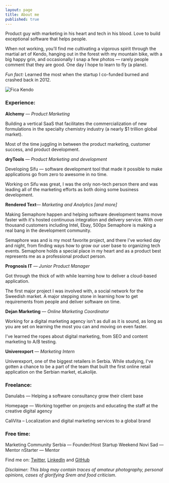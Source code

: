 ```yaml
---
layout: page
title: About me
published: true
---
```



Product guy with marketing in his heart and tech in his blood. Love to build exceptional software that helps people.

When not working, you’ll find me cultivating a vigorous spirit through the martial art of Kendo, hanging out in the forest with my mountain bike, with a big happy grin, and occasionally I snap a few photos — rarely people comment that they are good. One day I hope to learn to fly (a plane).

_Fun fact:_ Learned the most when the startup I co-funded burned and crashed back in 2012.

![Fica Kendo]({{site.baseurl}}/http://imgur.com/a/nTwsB)



### Experience:


**Alchemy** — _Product Marketing_

Building a vertical SaaS that facilitates the commercialization of new formulations in the specialty chemistry industry (a nearly $1 trillion global market). 

Most of the time juggling in between the product marketing, customer success, and product development. 

**dryTools** — _Product Marketing and development_

Developing Sifu — software development tool that made it possible to make applications go from zero to awesome in no time. 

Working on Sifu was great, I was the only non-tech person there and was leading all of the marketing efforts as both doing some business development.

**Rendered Text**— _Marketing and Analytics [and more]_

Making Semaphore happen and helping software development teams move faster with it's hosted continuous integration and delivery service. With over thousand customers including Intel, Ebay, 500px Semaphore is making a real bang in the development community.

Semaphore was and is my most favorite project, and there I've worked day and night, from finding ways how to grow our user base to organizing tech events. Semaphore holds a special place in my heart and as a product best represents me as a professional product person.

**Prognosis IT** — _Junior Product Manager_

Got through the thick of with while learning how to deliver a cloud-based application. 

The first major project I was involved with, a social network for the Sweedish market. A major stepping stone in learning how to get requirements from people and deliver software on time.

**Dejan Marketing** — _Online Marketing Coordinator_

Working for a digital marketing agency isn't as dull as it is sound, as long as you are set on learning the most you can and moving on even faster.

I've learned the ropes about digital marketing, from SEO and content marketing to A/B testing.

**Univerexport** — _Marketing Intern_

Univerexport, one of the biggest retailers in Serbia. While studying, I've gotten a chance to be a part of the team that built the first online retail application on the Serbian market, eLakolije.



### Freelance:


Danulabs — Helping a software consultancy grow their client base 

Homepage — Working together on projects and educating the staff at the creative digital agency

CaliVita – Localization and digital marketing services to a global brand



### Free time:


Marketing Community Serbia — Founder/Host
Startup Weekend Novi Sad — Mentor
nStarter — Mentor


Find me on: [Twitter](https://twitter.com/filipkmn), [LinkedIn](https://www.linkedin.com/in/filipkomnenovic) and [GitHub](https://github.com/filipkmn)  

*Disclaimer: This blog may contain traces of amateur photography, personal
opinions, cases of glorifying Srem and food criticism.*
